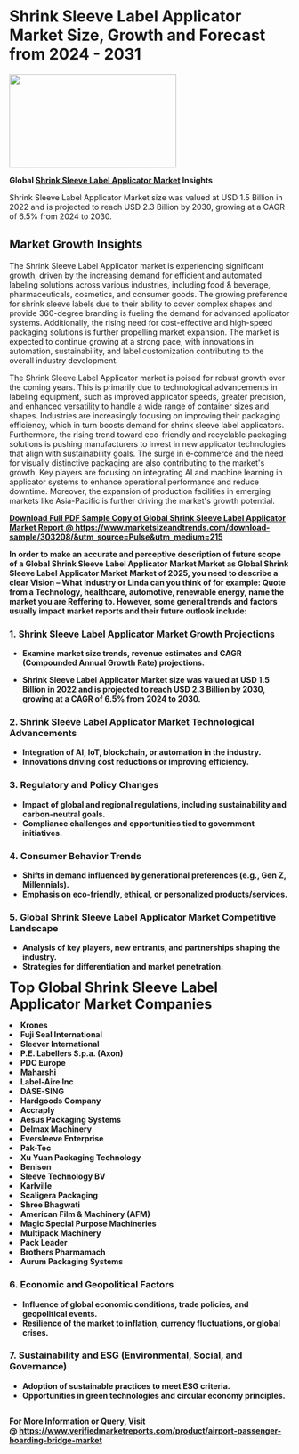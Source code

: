 <H1>Shrink Sleeve Label Applicator Market Size, Growth and Forecast from 2024 - 2031</H1><img class="aligncenter size-medium wp-image-584254" src="https://thirdeyenews.in/wp-content/uploads/2024/09/Global-Market-Research-300x168.jpeg" alt="" width="300" height="168" /><p><strong>Global&nbsp;<a href="https://www.marketsizeandtrends.com/download-sample/303208/&amp;utm_source=Pulse&amp;utm_medium=215">Shrink Sleeve Label Applicator Market</a> Insights</strong></p><p>Shrink Sleeve Label Applicator Market size was valued at USD 1.5 Billion in 2022 and is projected to reach USD 2.3 Billion by 2030, growing at a CAGR of 6.5% from 2024 to 2030.</p><p><h2>Market Growth Insights</h2> <p>The Shrink Sleeve Label Applicator market is experiencing significant growth, driven by the increasing demand for efficient and automated labeling solutions across various industries, including food & beverage, pharmaceuticals, cosmetics, and consumer goods. The growing preference for shrink sleeve labels due to their ability to cover complex shapes and provide 360-degree branding is fueling the demand for advanced applicator systems. Additionally, the rising need for cost-effective and high-speed packaging solutions is further propelling market expansion. The market is expected to continue growing at a strong pace, with innovations in automation, sustainability, and label customization contributing to the overall industry development.</p> <p><strong><a href="#"></a></strong></p> <p>The Shrink Sleeve Label Applicator market is poised for robust growth over the coming years. This is primarily due to technological advancements in labeling equipment, such as improved applicator speeds, greater precision, and enhanced versatility to handle a wide range of container sizes and shapes. Industries are increasingly focusing on improving their packaging efficiency, which in turn boosts demand for shrink sleeve label applicators. Furthermore, the rising trend toward eco-friendly and recyclable packaging solutions is pushing manufacturers to invest in new applicator technologies that align with sustainability goals. The surge in e-commerce and the need for visually distinctive packaging are also contributing to the market's growth. Key players are focusing on integrating AI and machine learning in applicator systems to enhance operational performance and reduce downtime. Moreover, the expansion of production facilities in emerging markets like Asia-Pacific is further driving the market's growth potential.</p> <p><strong><a href="#"></p><p><span class=""><strong>Download Full PDF Sample Copy of Global Shrink Sleeve Label Applicator Market Report</strong> @ <a href="https://www.marketsizeandtrends.com/download-sample/303208/&amp;utm_source=Pulse&amp;utm_medium=215" target="_blank">https://www.marketsizeandtrends.com/download-sample/303208/&amp;utm_source=Pulse&amp;utm_medium=215</a></span></p><p>In order to make an accurate and perceptive description of future scope of a Global&nbsp;Shrink Sleeve Label Applicator Market Market as Global&nbsp;Shrink Sleeve Label Applicator Market Market of 2025, you need to describe a clear Vision &ndash; What Industry or Linda can you think of for example: Quote from a Technology, healthcare, automotive, renewable energy, name the market you are Reffering to. However, some general trends and factors usually impact market reports and their future outlook include:</p><h3>1.&nbsp;<strong>Shrink Sleeve Label Applicator Market Growth Projections</strong></h3><ul><li>Examine market size trends, revenue estimates and CAGR (Compounded Annual Growth Rate) projections.</li><li><p>Shrink Sleeve Label Applicator Market size was valued at USD 1.5 Billion in 2022 and is projected to reach USD 2.3 Billion by 2030, growing at a CAGR of 6.5% from 2024 to 2030.</p></li></ul><h3>2.&nbsp;<strong>Shrink Sleeve Label Applicator Market Technological Advancements</strong></h3><ul><li>Integration of AI, IoT, blockchain, or automation in the industry.</li><li>Innovations driving cost reductions or improving efficiency.</li></ul><h3>3.&nbsp;<strong>Regulatory and Policy Changes</strong></h3><ul><li>Impact of global and regional regulations, including sustainability and carbon-neutral goals.</li><li>Compliance challenges and opportunities tied to government initiatives.</li></ul><h3>4.&nbsp;<strong>Consumer Behavior Trends</strong></h3><ul><li>Shifts in demand influenced by generational preferences (e.g., Gen Z, Millennials).</li><li>Emphasis on eco-friendly, ethical, or personalized products/services.</li></ul><h3>5.&nbsp;<strong>Global Shrink Sleeve Label Applicator Market Competitive Landscape</strong></h3><ul><li>Analysis of key players, new entrants, and partnerships shaping the industry.</li><li>Strategies for differentiation and market penetration.</li></ul><p data-pm-slice="1 1 []"><span style="color: inherit; font-family: inherit; font-size: 25px;">Top Global Shrink Sleeve Label Applicator Market Companies</span></p><div class="" data-test-id=""><p><li>Krones</li><li> Fuji Seal International</li><li> Sleever International</li><li> P.E. Labellers S.p.a. (Axon)</li><li> PDC Europe</li><li> Maharshi</li><li> Label-Aire Inc</li><li> DASE-SING</li><li> Hardgoods Company</li><li> Accraply</li><li> Aesus Packaging Systems</li><li> Delmax Machinery</li><li> Eversleeve Enterprise</li><li> Pak-Tec</li><li> Xu Yuan Packaging Technology</li><li> Benison</li><li> Sleeve Technology BV</li><li> Karlville</li><li> Scaligera Packaging</li><li> Shree Bhagwati</li><li> American Film & Machinery (AFM)</li><li> Magic Special Purpose Machineries</li><li> Multipack Machinery</li><li> Pack Leader</li><li> Brothers Pharmamach</li><li> Aurum Packaging Systems</li></p></div><h3>6.&nbsp;<strong>Economic and Geopolitical Factors</strong></h3><ul><li>Influence of global economic conditions, trade policies, and geopolitical events.</li><li>Resilience of the market to inflation, currency fluctuations, or global crises.</li></ul><h3>7.&nbsp;<strong>Sustainability and ESG (Environmental, Social, and Governance)</strong></h3><ul><li>Adoption of sustainable practices to meet ESG criteria.</li><li>Opportunities in green technologies and circular economy principles.</li></ul><h2><strong style="font-size: 14px;">For More Information or Query, Visit @&nbsp;</strong><a style="background-color: #ffffff; font-size: 14px;" href="https://www.marketsizeandtrends.com/report/shrink-sleeve-label-applicator-market/" target="_blank">https://www.verifiedmarketreports.com/product/airport-passenger-boarding-bridge-market</a></h2>
